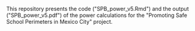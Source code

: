 This repository presents the code ("SPB_power_v5.Rmd") and the output ("SPB_power_v5.pdf") of the power calculations for the "Promoting Safe School Perimeters in Mexico City" project.

